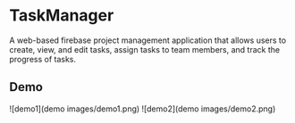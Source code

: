 # TaskManager
A web-based firebase project management application that allows users to create, view, and edit tasks, assign tasks to team members, and track the progress of tasks.

## Demo
![demo1](demo images/demo1.png)
![demo2](demo images/demo2.png)  
